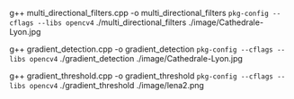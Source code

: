 g++ multi_directional_filters.cpp -o multi_directional_filters `pkg-config --cflags --libs opencv4`
./multi_directional_filters ./image/Cathedrale-Lyon.jpg


g++ gradient_detection.cpp -o gradient_detection `pkg-config --cflags --libs opencv4`
./gradient_detection ./image/Cathedrale-Lyon.jpg


g++ gradient_threshold.cpp -o gradient_threshold `pkg-config --cflags --libs opencv4`
./gradient_threshold ./image/lena2.png